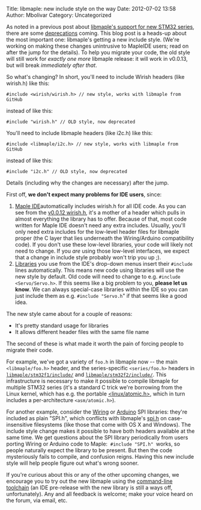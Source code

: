 Title: libmaple: new include style on the way
Date: 2012-07-02 13:58
Author: Mbolivar
Category: Uncategorized

As noted in a previous post about [libmaple's support for new STM32
series][], there are some [deprecations][] coming. This blog post is a
heads-up about the most important one: libmaple's getting a new include
style. (We're working on making these changes unintrusive to MapleIDE
users; read on after the jump for the details). To help you migrate your
code, the old style will still work for *exactly one more* libmaple
release: it will work in v0.0.13, but will break *immediately after
that*.

So what's changing? In short, you'll need to include Wirish headers
(like wirish.h) like this:

`#include <wirish/wirish.h> // new style, works with libmaple from GitHub`

</code>

</p>
instead of like this:

`#include "wirish.h" // OLD style, now deprecated`

</p>
You'll need to include libmaple headers (like i2c.h) like this:

`#include <libmaple/i2c.h> // new style, works with libmaple from GitHub`

</code>

</p>
instead of like this:

`#include "i2c.h" // OLD style, now deprecated`

</code>

</p>
Details (including why the changes are necessary) after the
jump.<!--more-->

First off, **we don't expect many problems for IDE users**, since:

1.  [Maple IDE][]automatically includes wirish.h for all IDE code. As
    you can see from the [v0.0.12 wirish.h][], it's a mother of a header
    which pulls in almost everything the library has to offer. Because
    of that, most code written for Maple IDE doesn't need any extra
    includes. Usually, you'll only need extra includes for the low-level
    header files for libmaple proper (the C layer that lies underneath
    the Wiring/Arduino compatibility code). If you don't use these
    low-level libraries, your code will likely not need to change. If
    you *are* using those low-level interfaces, we expect that a change
    in include style probably won't trip you up ;).
2.  [Libraries][] you use from the IDE's drop-down menus insert their
    `#include` lines automatically. This means new code using libraries
    will use the new style by default. Old code will need to change to
    e.g. `#include <Servo/Servo.h>`. If this seems like a big problem to
    you, **please let us know**. We can always special-case libraries
    within the IDE so you can just include them as e.g.
    `#include "Servo.h`" if that seems like a good idea.

</p>
The new style came about for a couple of reasons:

-   It's pretty standard usage for libraries
-   It allows different header files with the same file name

</p>
The second of these is what made it worth the pain of forcing people to
migrate their code.

For example, we've got a variety of `foo.h` in libmaple now -- the main
`<libmaple/foo.h>` header, and the series-specific `<series/foo.h>`
headers in [`libmaple/stm32f1/include/`][] and
[`libmaple/stm32f2/include/`][]. This infrastructure is necessary to
make it possible to compile libmaple for multiple STM32 series (it's a
standard C trick we're borrowing from the Linux kernel, which has e.g.
the portable [\<linux/atomic.h\>][], which in turn includes a
per-architecture `<asm/atomic.h>`).

For another example, consider the [Wiring][] or [Arduino][] SPI
libraries: they're included as plain "SPI.h", which conflicts with
libmaple's [spi.h][] on case-insensitive filesystems (like those that
come with OS X and Windows). The include style change makes it possible
to have both headers available at the same time. We get questions about
the SPI library periodically from users porting Wiring or Arduino code
to Maple:  `#include "SPI.h" `works, so people naturally expect the
library to be present. But then the code mysteriously fails to compile,
and confusion reigns. Having this new include style will help people
figure out what's wrong sooner.

If you're curious about this or any of the other upcoming changes, we
encourage you to try out the new libmaple using the [command-line
toolchain][] (an IDE pre-release with the new library is still a ways
off, unfortunately). Any and all feedback is welcome; make your voice
heard on the forum, via email, etc.

  [libmaple's support for new STM32 series]: http://leaflabs.com/2012/06/major-update-experimental-stm32f2-and-f1-value-line-in-libmaple-master/
  [deprecations]: http://en.wikipedia.org/wiki/Deprecation
  [Maple IDE]: http://leaflabs.com/docs/ide.html
  [v0.0.12 wirish.h]: https://github.com/leaflabs/libmaple/blob/v0.0.12/wirish/wirish.h#L33
  [Libraries]: http://leaflabs.com/docs/libraries.html
  [`libmaple/stm32f1/include/`]: https://github.com/leaflabs/libmaple/tree/master/libmaple/stm32f1/include/
  [`libmaple/stm32f2/include/`]: https://github.com/leaflabs/libmaple/tree/master/libmaple/stm32f2/include/
  [\<linux/atomic.h\>]: http://lxr.linux.no/#linux+v3.4.4/include/linux/atomic.h
  [Wiring]: http://wiring.org.co/reference/libraries/SPI/index.html
  [Arduino]: http://arduino.cc/en/Reference/SPI
  [spi.h]: http://leaflabs.com/docs/libmaple/api/spi.html
  [command-line toolchain]: http://leaflabs.com/docs/unix-toolchain.html
